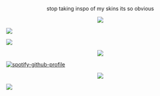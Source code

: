 <p align="center"> stop taking inspo of my skins its so obvious
<p align="center">
<img src="https://files.catbox.moe/ok2475.png" />
</p

<p align="center">
<img src="https://files.catbox.moe/njdky2.png" />
</p


[![](https://spotify-github-profile.kittinanx.com/api/view?uid=31omci325tgw2oph5qwegb5rhyna&cover_image=true&theme=default&show_offline=false&background_color=eca69d&interchange=false&bar_color=a0cfe4&bar_color_cover=false)](https://spotify-github-profile.kittinanx.com/api/view?uid=31omci325tgw2oph5qwegb5rhyna&redirect=true)

<p align="center">
<img src="https://files.catbox.moe/t77cla.webp"/>
</p

[![spotify-github-profile](https://spotify-github-profile.kittinanx.com/api/view?uid=31omci325tgw2oph5qwegb5rhyna&cover_image=true&theme=novatorem&show_offline=false&background_color=73c0f2&interchange=false&bar_color=e3a19e&bar_color_cover=false)](https://github.com/kittinan/spotify-github-profile)

<p align="center">
<img src="https://files.catbox.moe/mkdzzh.png" />
</p

<p align="center">
<img src="https://files.catbox.moe/1hl7kp.png" />
</p
